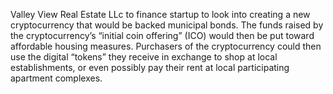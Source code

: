 Valley View Real Estate LLc to finance startup to look into creating a new cryptocurrency that would be backed municipal bonds. 
The funds raised by the cryptocurrency’s “initial coin offering” (ICO) would then be put toward affordable housing measures.
Purchasers of the cryptocurrency could then use the digital “tokens” they receive in exchange to shop at local establishments, 
or even possibly pay their rent at local participating apartment complexes.
